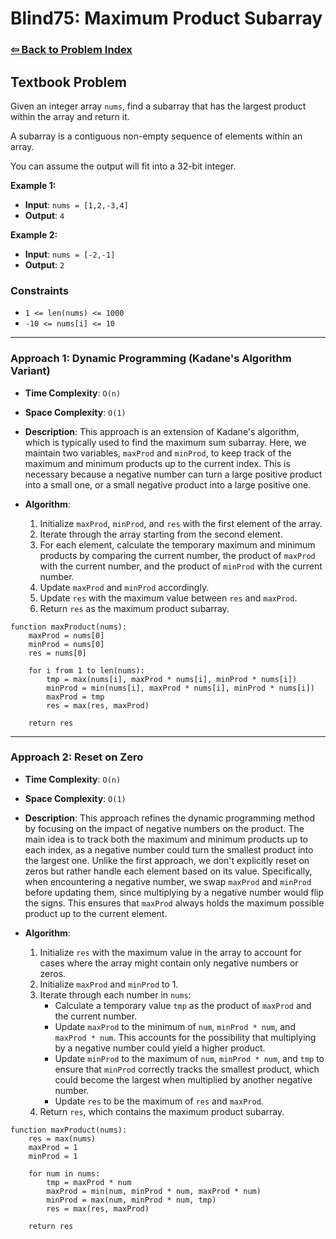 # Blind75: Maximum Product Subarray

### [⇦ Back to Problem Index](../../index.md)

## Textbook Problem

Given an integer array `nums`, find a subarray that has the largest product within the array and return it.

A subarray is a contiguous non-empty sequence of elements within an array.

You can assume the output will fit into a 32-bit integer.

**Example 1:**

-   **Input**: `nums = [1,2,-3,4]`
-   **Output**: `4`

**Example 2:**

-   **Input**: `nums = [-2,-1]`
-   **Output**: `2`

### Constraints

-   `1 <= len(nums) <= 1000`
-   `-10 <= nums[i] <= 10`

---

### Approach 1: Dynamic Programming (Kadane's Algorithm Variant)

-   **Time Complexity**: `O(n)`
-   **Space Complexity**: `O(1)`
-   **Description**: This approach is an extension of Kadane's algorithm, which is typically used to find the maximum sum subarray. Here, we maintain two variables, `maxProd` and `minProd`, to keep track of the maximum and minimum products up to the current index. This is necessary because a negative number can turn a large positive product into a small one, or a small negative product into a large positive one.
-   **Algorithm**:

    1. Initialize `maxProd`, `minProd`, and `res` with the first element of the array.
    2. Iterate through the array starting from the second element.
    3. For each element, calculate the temporary maximum and minimum products by comparing the current number, the product of `maxProd` with the current number, and the product of `minProd` with the current number.
    4. Update `maxProd` and `minProd` accordingly.
    5. Update `res` with the maximum value between `res` and `maxProd`.
    6. Return `res` as the maximum product subarray.

```pseudo
function maxProduct(nums):
    maxProd = nums[0]
    minProd = nums[0]
    res = nums[0]

	for i from 1 to len(nums):
		tmp = max(nums[i], maxProd * nums[i], minProd * nums[i])
		minProd = min(nums[i], maxProd * nums[i], minProd * nums[i])
		maxProd = tmp
		res = max(res, maxProd)

	return res
```

---

### Approach 2: Reset on Zero

-   **Time Complexity**: `O(n)`
-   **Space Complexity**: `O(1)`
-   **Description**: This approach refines the dynamic programming method by focusing on the impact of negative numbers on the product. The main idea is to track both the maximum and minimum products up to each index, as a negative number could turn the smallest product into the largest one. Unlike the first approach, we don't explicitly reset on zeros but rather handle each element based on its value. Specifically, when encountering a negative number, we swap `maxProd` and `minProd` before updating them, since multiplying by a negative number would flip the signs. This ensures that `maxProd` always holds the maximum possible product up to the current element.
-   **Algorithm**:

    1. Initialize `res` with the maximum value in the array to account for cases where the array might contain only negative numbers or zeros.
    2. Initialize `maxProd` and `minProd` to 1.
    3. Iterate through each number in `nums`:
        - Calculate a temporary value `tmp` as the product of `maxProd` and the current number.
        - Update `maxProd` to the minimum of `num`, `minProd * num`, and `maxProd * num`. This accounts for the possibility that multiplying by a negative number could yield a higher product.
        - Update `minProd` to the maximum of `num`, `minProd * num`, and `tmp` to ensure that `minProd` correctly tracks the smallest product, which could become the largest when multiplied by another negative number.
        - Update `res` to be the maximum of `res` and `maxProd`.
    4. Return `res`, which contains the maximum product subarray.

```pseudo
function maxProduct(nums):
    res = max(nums)
    maxProd = 1
    minProd = 1

    for num in nums:
        tmp = maxProd * num
        maxProd = min(num, minProd * num, maxProd * num)
        minProd = max(num, minProd * num, tmp)
        res = max(res, maxProd)

    return res
```
